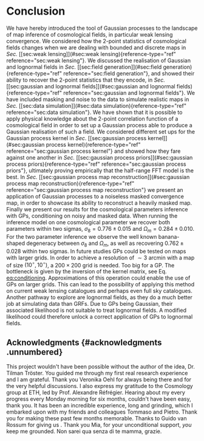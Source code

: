 # Conclusion
We have hereby introduced the tool of Gaussian processes to the landscape of map inference of cosmological fields, in particular weak lensing convergence. We considered how the 2-point statistics of cosmological fields changes when we are dealing with bounded and discrete maps in *Sec.* [\[sec:weak lensing\]](#sec:weak lensing){reference-type="ref" reference="sec:weak lensing"}. We discussed the realisation of Gaussian and lognormal fields in *Sec.* [\[sec:field generation\]](#sec:field generation){reference-type="ref" reference="sec:field generation"}, and showed their ability to recover the 2-point statistics that they encode, in *Sec.* [\[sec:gaussian and lognormal fields\]](#sec:gaussian and lognormal fields){reference-type="ref" reference="sec:gaussian and lognormal fields"}. We have included masking and noise to the data to simulate realistic maps in *Sec.* [\[sec:data simulation\]](#sec:data simulation){reference-type="ref" reference="sec:data simulation"}. We have shown that it is possible to apply physical knowledge about the 2-point correlation function of a cosmological field in order to set up a Gaussian process able to produce a Gaussian realisation of such a field. We considered different set ups for the Gaussian process kernel in *Sec.* [\[sec:gaussian process kernel\]](#sec:gaussian process kernel){reference-type="ref" reference="sec:gaussian process kernel"} and showed how they fare against one another in *Sec.* [\[sec:gaussian process priors\]](#sec:gaussian process priors){reference-type="ref" reference="sec:gaussian process priors"}, ultimately proving empirically that the half-range FFT model is the best. In *Sec.* [\[sec:gaussian process map reconstruction\]](#sec:gaussian process map reconstruction){reference-type="ref" reference="sec:gaussian process map reconstruction"} we present an application of Gaussian processes to a noiseless masked convergence map, in order to showcase its ability to reconstruct a heavily masked map. Finally we present our results for the cosmological parameters inference with GPs, conditioning on noisy and masked data. When running the inference model on one cosmological parameter we recover both parameters within two sigmas, $\sigma_8 = 0.776\pm0.015$ and $\Omega_m = 0.284\pm0.010$. For the two parameter inference we observe the well known banana-shaped degeneracy between $\sigma_8$ and $\Omega_m$, as well as recovering $0.762\pm0.028$ within two sigmas.
In future studies GPs could be tested on maps with larger grids. In order to achieve a resolution of $\sim 3$ arcmin with a map of size $(10^\circ,10^\circ)$, a $200\times200$ grid is needed. Too big for a GP. The bottleneck is given by the inversion of the kernel matrix, see Eq. [eq:conditioning](#eq:conditioning). Approximations of this operation could enable the use of GPs on larger grids. This can lead to the possibility of applying this method on current weak lensing catalogues and perhaps even full sky catalogues. Another pathway to explore are lognormal fields, as they do a much better job at simulating data than GRFs. Due to GPs being Gaussian, their associated likelihood is not suitable to treat lognormal fields. A modified likelihood could therefore unlock a correct application of GPs to lognormal fields.
## Acknowledgments {#acknowledgments .unnumbered}
This project wouldn't have been possible without the author of the idea, Dr. Tilman Tröster. You guided me through my first real research experience and I am grateful. Thank you Veronika Oehl for always being there and for the very helpful discussions. I also express my gratitude to the Cosmology group at ETH, led by Prof. Alexandre Réfrégier. Hearing about my every progress every Monday morning for six months, couldn't have been easy, thank you. It has been an incredible experience, long and grinding, which I embarked upon with my friends and colleagues Tommaso and Pietro. Thank you for making these past few months memorable. Thanks to Guido van Rossum for giving us . Thank you Mia, for your unconditional support, *you* keep me grounded. Non sarei qua senza di te mamma, grazie.
